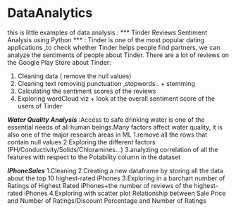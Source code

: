 # DataAnalytics
this is little examples of data analysis :
*** Tinder Reviews Sentiment Analysis using Python *** : Tinder is one of the most popular dating applications ,to check whether Tinder helps people find partners, we can analyze the sentiments of people about Tinder. There are a lot of reviews on the Google Play Store about Tinder:
1. Cleaning data ( remove the null values)
2. Cleaning text removing punctuation ,stopwords.. + stemming
3. Calculating the sentiment scores of the reviews
4. Exploring wordCloud viz + look at the overall sentiment score of the users of Tinder


***Water Quality Analysis*** :Access to safe drinking water is one of the essential needs of all human beings.Many factors affect water quality, it is also one of the major research areas in ML
1.remove all the rows that contain null values
2.Exploring the different factors (PH/Conductivity/Solids/Chloramines...)
3.analyzing correlation of all the features with respect to the Potability column in the dataset


***IPhoneSales***
1.Cleaning
2.Creating a new dataframe by storing all the data about the top 10 highest-rated iPhones 
3.Exploring in a barchart number of Ratings of Highest Rated iPhones+the number of reviews of the highest-rated iPhones
4.Exploring with scatter plot Relationship between Sale Price and Number of Ratings/Discount Percentage and Number of Ratings
